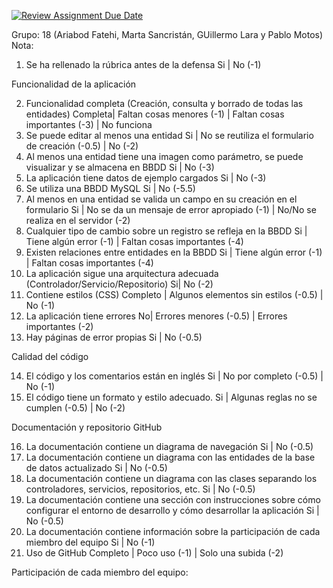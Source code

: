 [![Review Assignment Due Date](https://classroom.github.com/assets/deadline-readme-button-22041afd0340ce965d47ae6ef1cefeee28c7c493a6346c4f15d667ab976d596c.svg)](https://classroom.github.com/a/D1C1HU9V)

Grupo: 18 (Ariabod Fatehi, Marta Sancristán, GUillermo Lara y Pablo Motos) 
Nota:
1.	Se ha rellenado la rúbrica antes de la defensa
Si | No (-1)

Funcionalidad de la aplicación

2.	Funcionalidad completa (Creación, consulta y borrado de todas las entidades)
Completa| Faltan cosas menores (-1) | Faltan cosas importantes (-3) | No funciona 
3.	Se puede editar al menos una entidad 
Si | No se reutiliza el formulario de creación (-0.5) | No (-2)
4.	Al menos una entidad tiene una imagen como parámetro, se puede visualizar y se almacena en BBDD
Si | No (-3)
5.	La aplicación tiene datos de ejemplo cargados
Si | No (-3)
6.	Se utiliza una BBDD MySQL
Si | No (-5.5)
7.	Al menos  en una entidad se valida un campo en su creación en el formulario 
Si | No se da un mensaje de error apropiado (-1) | No/No se realiza en el servidor (-2)
8.	Cualquier tipo de cambio sobre un registro se refleja en la BBDD
Si | Tiene algún error (-1) | Faltan cosas importantes (-4)
9.	Existen relaciones entre entidades en la BBDD
Si | Tiene algún error (-1) | Faltan cosas importantes (-4)
10.	La aplicación sigue una arquitectura adecuada (Controlador/Servicio/Repositorio)
Si| No (-2)
11.	Contiene estilos (CSS)
Completo | Algunos elementos sin estilos (-0.5) | No (-1)
12.	La aplicación tiene errores 
No| Errores menores (-0.5) | Errores importantes (-2)
13.	Hay páginas de error propias
Si | No (-0.5)



Calidad del código

14.	El código y los comentarios están en inglés
Si | No por completo (-0.5) | No (-1)
15.	El código tiene un formato y estilo adecuado.
Si | Algunas reglas no se cumplen (-0.5) | No (-2)

Documentación y repositorio GitHub

16.	La documentación contiene un diagrama de navegación 
Si | No (-0.5)
17.	La documentación contiene un diagrama con las entidades de la base de datos actualizado
Si | No (-0.5)
18.	La documentación contiene un diagrama con las clases separando los controladores, servicios, repositorios, etc.
Si | No (-0.5)
19.	La documentación contiene una sección con instrucciones sobre cómo configurar el entorno de desarrollo y cómo desarrollar la aplicación
Si | No (-0.5)
20.	La documentación contiene información sobre la participación de cada miembro del equipo
Si | No (-1)
21.	Uso de GitHub
Completo | Poco uso (-1) | Solo una subida (-2) 

Participación de cada miembro del equipo:
